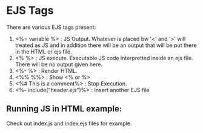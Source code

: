 # EJS Tags

There are various EJS tags present: 


1. <%= variable %> : JS Output. Whatever is placed bw '<' and '>' will treated as JS and in addition there will be an output that will be put there in the HTML or ejs file. 
2. <% %> : JS execute. Executable JS code interpretted inside an ejs file. There will be no output given here.  
3. <%- %> : Render HTML. 
4. <%% %%> : Show <% or %>
5. <%# This is a comment%> : Stop Execution. 
6. <%- include("header.ejs")%> : Insert another EJS file 

## Running JS in HTML example: 
Check out index.js and index.ejs files for example.